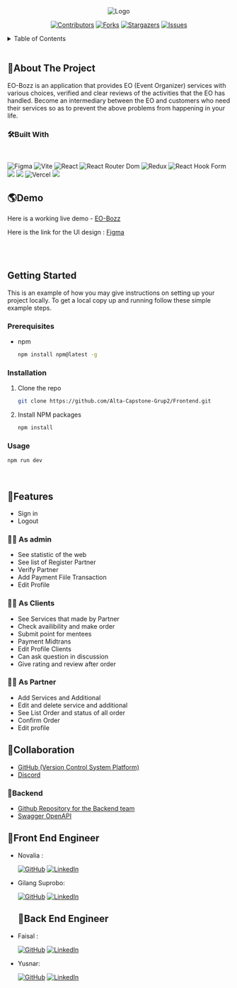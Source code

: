 <div align="center">
<img src="https://user-images.githubusercontent.com/116538882/211175131-95d2c06b-8ec1-401b-93bc-90f31a2c2967.png"alt="Logo">

[![Contributors][contributors-shield]][contributors-url]
[![Forks][forks-shield]][forks-url]
[![Stargazers][stars-shield]][stars-url]
[![Issues][issues-shield]][issues-url]

</div>

<!-- TABLE OF CONTENTS -->
<details>
  <summary>Table of Contents</summary>
  <ol>
    <li>
      <a href="#about-the-project">About The Project</a>
      <ul>
        <li><a href="#built-with">Built With</a></li>
      </ul>
    </li>
    <li><a href="#demo">Demo</a></li>
    <li><a href="#prototype">Prototype</a></li>
    <li>
      <a href="#getting-started">Getting Started</a>
      <ul>
        <li><a href="#prerequisites">Prerequisites</a></li>
        <li><a href="#installation">Installation</a></li>
      </ul>
    </li>
    <li><a href="#features">Features</a></li>
    <li><a href="#collaboration">Collaboration</a></li>
    <li><a href="#backend">Backend </a></li>
    <li><a href="#quality-engineer">Quality Engineer</a></li>
    <li><a href="#author">Author</a></li>
  </ol>
</details>
<br>

## 📃About The Project

EO-Bozz is an application that provides EO (Event Organizer) services with various choices, verified and clear reviews of the activities that the EO has handled. Become an intermediary between the EO and customers who need their services so as to prevent the above problems from happening in your life.


### 🛠️Built With

<br>

![Figma](https://img.shields.io/badge/figma-%23F24E1E.svg?style=for-the-badge&logo=figma&logoColor=white)
![Vite](https://img.shields.io/badge/vite-%23646CFF.svg?style=for-the-badge&logo=vite&logoColor=white)
![React](https://img.shields.io/badge/react-%2320232a.svg?style=for-the-badge&logo=react&logoColor=%2361DAFB)
![React Router Dom](https://img.shields.io/badge/React_Router-CA4245?style=for-the-badge&logo=react-router&logoColor=white)
![Redux](https://img.shields.io/badge/redux-%23593d88.svg?style=for-the-badge&logo=redux&logoColor=white)
![React Hook Form](https://img.shields.io/badge/React%20Hook%20Form-%23EC5990.svg?style=for-the-badge&logo=reacthookform&logoColor=white)
<img src="https://img.shields.io/badge/Tailwind_CSS-38B2AC?style=for-the-badge&logo=tailwind-css&logoColor=white" />
<img src="https://img.shields.io/badge/DaisyUi-FFFF00?style=for-the-badge&logo=daisyui&logoColor=white" />
![Vercel](https://img.shields.io/badge/Vercel-000000?style=for-the-badge&logo=vercel&logoColor=white)
<img src="https://img.shields.io/badge/Sweet Alert-7D4698?style=for-the-badge&logo=Sweet-Alert&logoColor=white" />

## 🌎Demo

Here is a working live demo - [EO-Bozz](https://frontend-git-dev-eo-bozz.vercel.app/)

<!-- 
## 🎨Prototype
![MacBook_Pro_16-removebg-preview](https://user-images.githubusercontent.com/59137289/201837528-700ce87b-3b70-42bb-9c93-d979a46bc7fe.png)
-->


Here is the link for the UI design : [Figma](https://www.figma.com/file/kh15pd31E4equXqcLUw36H/EO-Bozz?t=vPC7ucXW27udabZd-0)

<br/>
<br/>


## Getting Started

This is an example of how you may give instructions on setting up your project locally.
To get a local copy up and running follow these simple example steps.

### Prerequisites

- npm
  ```sh
  npm install npm@latest -g
  ```

### Installation

1. Clone the repo
   ```sh
   git clone https://github.com/Alta-Capstone-Grup2/Frontend.git
   ```
2. Install NPM packages
   ```sh
   npm install
   ```

### Usage

```sh
npm run dev
```

<br/>

## 💫Features

- Sign in
- Logout

### 👩‍💻 As admin

- See statistic of the web
- See list of Register Partner
- Verify Partner 
- Add Payment Fiile Transaction 
- Edit Profile

### 🧑‍🏫 As Clients

- See Services that made by Partner
- Check availibility and make order
- Submit point for mentees
- Payment Midtrans
- Edit Profile Clients
- Can ask question in discussion
- Give rating and review after order

### 🧑‍🎓 As Partner

- Add Services and Additional
- Edit and delete service and additional
- See List Order and status of all order
- Confirm Order
- Edit profile

## 🤝Collaboration

- [GitHub (Version Control System Platform)]( https://github.com/Alta-Capstone-Grup2/)
- [Discord](https://discord.com/)

### 🧰Backend

- [Github Repository for the Backend team]( https://github.com/Alta-Capstone-Grup2/BE-API-EO-Bozz-capstone-alta1)
- [Swagger OpenAPI](https://app.swaggerhub.com/apis-docs/YUSNARSETIYADI150403_1/EO-Bozz/1.0.0)


## 🤖Front End Engineer

- Novalia :

  [![GitHub](https://img.shields.io/badge/-Novalia-black?style=for-the-badge&logo=github&logoColor=white)]([https://github.com/Novalia9517) [![LinkedIn](https://img.shields.io/badge/-Novalia-blue?style=for-the-badge&logo=linkedin&logoColor=white)](https://www.linkedin.com/)

- Gilang Suprobo:

  [![GitHub](https://img.shields.io/badge/-Gilang-black?style=for-the-badge&logo=github&logoColor=white)]([https://github.com/gilangsup) [![LinkedIn](https://img.shields.io/badge/-Gilang-blue?style=for-the-badge&logo=linkedin&logoColor=white)](https://www.linkedin.com/)
  
  ## 🤖Back End Engineer

- Faisal :

  [![GitHub](https://img.shields.io/badge/-Faisal-black?style=for-the-badge&logo=github&logoColor=white)]([https://github.com/mfaishal882) [![LinkedIn](https://img.shields.io/badge/-Faisal-blue?style=for-the-badge&logo=linkedin&logoColor=white)](https://www.linkedin.com/)

- Yusnar:

  [![GitHub](https://img.shields.io/badge/-Yusnar-black?style=for-the-badge&logo=github&logoColor=white)]([https://github.com/yusnarsetiyadi) [![LinkedIn](https://img.shields.io/badge/-Yusnar-blue?style=for-the-badge&logo=linkedin&logoColor=white)](https://www.linkedin.com/)

[contributors-shield]: https://img.shields.io/github/contributors/Capstone-Group3-Mentutor/Front-End.svg?style=for-the-badge
[contributors-url]: https://github.com/Capstone-Group3-Mentutor/Front-End/graphs/contributors
[forks-shield]: https://img.shields.io/github/forks/Capstone-Group3-Mentutor/Front-End.svg?style=for-the-badge
[forks-url]: https://github.com/Capstone-Group3-Mentutor/Front-End/network/members
[stars-shield]: https://img.shields.io/github/stars/Capstone-Group3-Mentutor/Front-End.svg?style=for-the-badge
[stars-url]: https://github.com/Capstone-Group3-Mentutor/Front-End/stargazers
[issues-shield]: https://img.shields.io/github/issues/Capstone-Group3-Mentutor/Front-End.svg?style=for-the-badge
[issues-url]: https://github.com/Capstone-Group3-Mentutor/Front-End/issues
